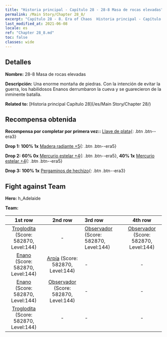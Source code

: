 ```yaml
---
title: "Historia principal - Capítulo 28 - 28-8 Masa de rocas elevadas"
permalink: /Main Story/Chapter 28_8/
excerpt: "Capítulo 28 - 8. Era of Chaos  Historia principal - Capítulo 28_8. 28-8 Masa de rocas elevadas"
last_modified_at: 2021-06-08
locale: es
ref: "Chapter 28_8.md"
toc: false
classes: wide
---
```


## Detalles

 **Nombre:** 28-8 Masa de rocas elevadas

 **Descripción:** Una enorme montaña de piedras. Con la intención de evitar la guerra, los habilidosos Enanos derrumbaron la cueva y se guarecieron de la inminente batalla.

 **Related to:** [Historia principal Capítulo 28](/es/Main Story/Chapter 28/)

## Recompensa obtenida

 **Recompensa por completar por primera vez::** [Llave de plata](/ItemsES/con_693/){: .btn .btn--era3}

 **Drop 1:** **100% 1x** [Madera radiante +5](/ItemsES/mat_97/){: .btn .btn--era5}

 **Drop 2:** **60% 0x** [Mercurio estelar +4](/ItemsES/mat_91/){: .btn .btn--era5}, **40% 1x** [Mercurio estelar +4](/ItemsES/mat_91/){: .btn .btn--era5}

 **Drop 3:** **100% 1x** [Pergaminos de hechizo](/ItemsES/con_694/){: .btn .btn--era3}


## Fight against Team
 **Hero:** h_Adelaide

 **Team:**


  | 1st row | 2nd row | 3rd row | 4th row |
  |:----:|:----:|:----|:----:|
  | [Troglodita](/es/units/Troglodyte/) (Score: 582870, Level:144)  | - | [Observador](/es/units/Beholder/) (Score: 582870, Level:144)  | [Observador](/es/units/Beholder/) (Score: 582870, Level:144)  |
  | [Enano](/es/units/Dwarf/) (Score: 582870, Level:144)  | [Arpía](/es/units/Harpy/) (Score: 582870, Level:144)  | - | - |
  | [Enano](/es/units/Dwarf/) (Score: 582870, Level:144)  | [Observador](/es/units/Beholder/) (Score: 582870, Level:144)  | - | - |
  | [Troglodita](/es/units/Troglodyte/) (Score: 582870, Level:144)  | - | - | - |


